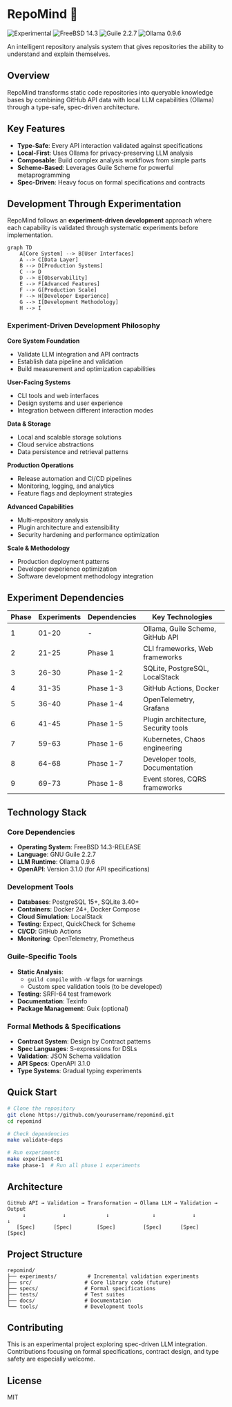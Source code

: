 # RepoMind 🧠

![Experimental](https://img.shields.io/badge/status-experimental-orange.svg)
![FreeBSD 14.3](https://img.shields.io/badge/FreeBSD-14.3--RELEASE-red.svg)
![Guile 2.2.7](https://img.shields.io/badge/Guile-2.2.7-blue.svg)
![Ollama 0.9.6](https://img.shields.io/badge/Ollama-0.9.6-green.svg)

An intelligent repository analysis system that gives repositories the ability to understand and explain themselves.

## Overview

RepoMind transforms static code repositories into queryable knowledge bases by combining GitHub API data with local LLM capabilities (Ollama) through a type-safe, spec-driven architecture.

## Key Features

- **Type-Safe**: Every API interaction validated against specifications
- **Local-First**: Uses Ollama for privacy-preserving LLM analysis
- **Composable**: Build complex analysis workflows from simple parts
- **Scheme-Based**: Leverages Guile Scheme for powerful metaprogramming
- **Spec-Driven**: Heavy focus on formal specifications and contracts

## Development Through Experimentation

RepoMind follows an **experiment-driven development** approach where each capability is validated through systematic experiments before implementation.

```mermaid
graph TD
    A[Core System] --> B[User Interfaces]
    A --> C[Data Layer]
    B --> D[Production Systems]
    C --> D
    D --> E[Observability]
    E --> F[Advanced Features]
    F --> G[Production Scale]
    F --> H[Developer Experience]
    G --> I[Development Methodology]
    H --> I
```

### Experiment-Driven Development Philosophy

**Core System Foundation**
- Validate LLM integration and API contracts
- Establish data pipeline and validation
- Build measurement and optimization capabilities

**User-Facing Systems**
- CLI tools and web interfaces
- Design systems and user experience
- Integration between different interaction modes

**Data & Storage**
- Local and scalable storage solutions
- Cloud service abstractions
- Data persistence and retrieval patterns

**Production Operations**
- Release automation and CI/CD pipelines
- Monitoring, logging, and analytics
- Feature flags and deployment strategies

**Advanced Capabilities**
- Multi-repository analysis
- Plugin architecture and extensibility
- Security hardening and performance optimization

**Scale & Methodology**
- Production deployment patterns
- Developer experience optimization
- Software development methodology integration

## Experiment Dependencies

| Phase | Experiments | Dependencies | Key Technologies |
|-------|------------|--------------|------------------|
| 1 | 01-20 | - | Ollama, Guile Scheme, GitHub API |
| 2 | 21-25 | Phase 1 | CLI frameworks, Web frameworks |
| 3 | 26-30 | Phase 1-2 | SQLite, PostgreSQL, LocalStack |
| 4 | 31-35 | Phase 1-3 | GitHub Actions, Docker |
| 5 | 36-40 | Phase 1-4 | OpenTelemetry, Grafana |
| 6 | 41-45 | Phase 1-5 | Plugin architecture, Security tools |
| 7 | 59-63 | Phase 1-6 | Kubernetes, Chaos engineering |
| 8 | 64-68 | Phase 1-7 | Developer tools, Documentation |
| 9 | 69-73 | Phase 1-8 | Event stores, CQRS frameworks |

## Technology Stack

### Core Dependencies
- **Operating System**: FreeBSD 14.3-RELEASE
- **Language**: GNU Guile 2.2.7
- **LLM Runtime**: Ollama 0.9.6
- **OpenAPI**: Version 3.1.0 (for API specifications)

### Development Tools
- **Databases**: PostgreSQL 15+, SQLite 3.40+
- **Containers**: Docker 24+, Docker Compose
- **Cloud Simulation**: LocalStack
- **Testing**: Expect, QuickCheck for Scheme
- **CI/CD**: GitHub Actions
- **Monitoring**: OpenTelemetry, Prometheus

### Guile-Specific Tools
- **Static Analysis**: 
  - `guild compile` with `-W` flags for warnings
  - Custom spec validation tools (to be developed)
- **Testing**: SRFI-64 test framework
- **Documentation**: Texinfo
- **Package Management**: Guix (optional)

### Formal Methods & Specifications
- **Contract System**: Design by Contract patterns
- **Spec Languages**: S-expressions for DSLs
- **Validation**: JSON Schema validation
- **API Specs**: OpenAPI 3.1.0
- **Type Systems**: Gradual typing experiments

## Quick Start

```bash
# Clone the repository
git clone https://github.com/yourusername/repomind.git
cd repomind

# Check dependencies
make validate-deps

# Run experiments
make experiment-01
make phase-1  # Run all phase 1 experiments
```

## Architecture

```
GitHub API → Validation → Transformation → Ollama LLM → Validation → Output
     ↓            ↓             ↓              ↓            ↓          ↓
   [Spec]      [Spec]        [Spec]         [Spec]      [Spec]    [Spec]
```

## Project Structure

```
repomind/
├── experiments/          # Incremental validation experiments
├── src/                 # Core library code (future)
├── specs/               # Formal specifications
├── tests/               # Test suites
├── docs/                # Documentation
└── tools/               # Development tools
```

## Contributing

This is an experimental project exploring spec-driven LLM integration. Contributions focusing on formal specifications, contract design, and type safety are especially welcome.

## License

MIT